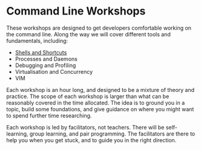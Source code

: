 # Command Line Workshops

These workshops are designed to get developers comfortable working on the command line. Along the way we will cover different tools and fundamentals, including:

- [Shells and Shortcuts](./workshops/1-shells-and-shortcuts) 
- Processes and Daemons 
- Debugging and Profiling 
- Virtualisation and Concurrency
- VIM

Each workshop is an hour long, and designed to be a mixture of theory and practice. The scope of each workshop is larger than what can be reasonably covered in the time allocated. The idea is to ground you in a topic, build some foundations, and give guidance on where you might want to spend further time researching.

Each workshop is led by facilitators, not teachers. There will be self-learning, group learning, and pair programming. The facilitators are there to help you when you get stuck, and to guide you in the right direction.